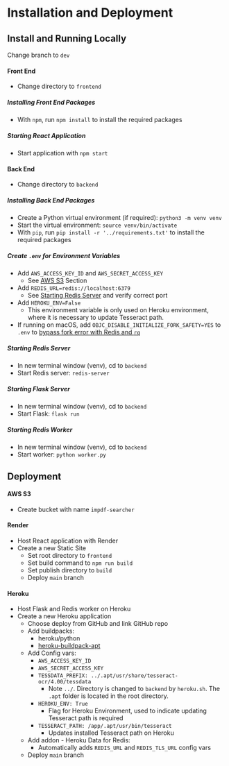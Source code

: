# Installation and Deployment

## Install and Running Locally

Change branch to `dev`

#### Front End

- Change directory to `frontend`

##### Installing Front End Packages

- With `npm`, run `npm install` to install the required packages

##### Starting React Application

- Start application with `npm start`

#### Back End

- Change directory to `backend`

##### Installing Back End Packages

- Create a Python virtual environment (if required): `python3 -m venv venv`
- Start the virtual environment: `source venv/bin/activate`
- With `pip`, run `pip install -r '../requirements.txt'` to install the required packages

##### Create `.env` for Environment Variables

- Add `AWS_ACCESS_KEY_ID` and `AWS_SECRET_ACCESS_KEY`
  - See [AWS S3](#aws-s3) Section
- Add `REDIS_URL=redis://localhost:6379`
  - See [Starting Redis Server](#starting-redis-server) and verify correct port
- Add `HEROKU_ENV=False`
  - This environment variable is only used on Heroku environment, where it is necessary to update Tesseract path.
- If running on macOS, add `OBJC_DISABLE_INITIALIZE_FORK_SAFETY=YES` to `.env` to [bypass fork error with Redis and `rq` ](https://github.com/rq/rq/issues/1418)

##### Starting Redis Server

- In new terminal window (venv), cd to `backend`
- Start Redis server: `redis-server`

##### Starting Flask Server

- In new terminal window (venv), cd to `backend`
- Start Flask: `flask run`

##### Starting Redis Worker

- In new terminal window (venv), cd to `backend`
- Start worker: `python worker.py`

## Deployment

#### AWS S3

- Create bucket with name `impdf-searcher`

#### Render

- Host React application with Render
- Create a new Static Site
  - Set root directory to `frontend`
  - Set build command to `npm run build`
  - Set publish directory to `build`
  - Deploy `main` branch

#### Heroku

- Host Flask and Redis worker on Heroku
- Create a new Heroku application
  - Choose deploy from GitHub and link GitHub repo
  - Add buildpacks:
    - heroku/python
    - [heroku-buildpack-apt](https://github.com/heroku/heroku-buildpack-apt)
  - Add Config vars:
    - `AWS_ACCESS_KEY_ID`
    - `AWS_SECRET_ACCESS_KEY`
    - `TESSDATA_PREFIX: ../.apt/usr/share/tesseract-ocr/4.00/tessdata`
      - Note `../`. Directory is changed to `backend` by `heroku.sh`. The `.apt` folder is located in the root directory.
    - `HEROKU_ENV: True`
      - Flag for Heroku Environment, used to indicate updating Tesseract path is required
    - `TESSERACT_PATH: /app/.apt/usr/bin/tesseract`
      - Updates installed Tesseract path on Heroku
  - Add addon - Heroku Data for Redis:
    - Automatically adds `REDIS_URL` and `REDIS_TLS_URL` config vars
  - Deploy `main` branch
